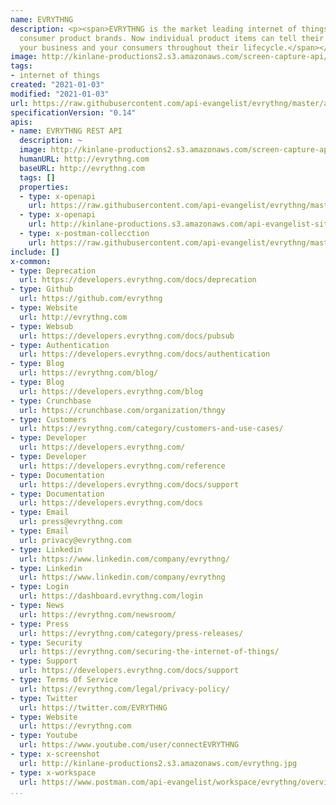 ```yaml
---
name: EVRYTHNG
description: <p><span>EVRYTHNG is the market leading internet of things platform for
  consumer product brands. Now individual product items can tell their stories to
  your business and your consumers throughout their lifecycle.</span></p>
image: http://kinlane-productions2.s3.amazonaws.com/screen-capture-api/28871-evrythng-com.jpg
tags:
- internet of things
created: "2021-01-03"
modified: "2021-01-03"
url: https://raw.githubusercontent.com/api-evangelist/evrythng/master/apis.json
specificationVersion: "0.14"
apis:
- name: EVRYTHNG REST API
  description: ~
  image: http://kinlane-productions2.s3.amazonaws.com/screen-capture-api/28871-evrythng-com.jpg
  humanURL: http://evrythng.com
  baseURL: http://evrythng.com
  tags: []
  properties:
  - type: x-openapi
    url: https://raw.githubusercontent.com/api-evangelist/evrythng/master/evrythng-rest-api-openapi.json
  - type: x-openapi
    url: http://kinlane-productions.s3.amazonaws.com/api-evangelist-site/company/openapis/evrythng-rest-api.json
  - type: x-postman-collecction
    url: https://raw.githubusercontent.com/api-evangelist/evrythng/master/evrythng-rest-api-postman-collection.json
include: []
x-common:
- type: Deprecation
  url: https://developers.evrythng.com/docs/deprecation
- type: Github
  url: https://github.com/evrythng
- type: Website
  url: http://evrythng.com
- type: Websub
  url: https://developers.evrythng.com/docs/pubsub
- type: Authentication
  url: https://developers.evrythng.com/docs/authentication
- type: Blog
  url: https://evrythng.com/blog/
- type: Blog
  url: https://developers.evrythng.com/blog
- type: Crunchbase
  url: https://crunchbase.com/organization/thngy
- type: Customers
  url: https://evrythng.com/category/customers-and-use-cases/
- type: Developer
  url: https://developers.evrythng.com/
- type: Developer
  url: https://developers.evrythng.com/reference
- type: Documentation
  url: https://developers.evrythng.com/docs/support
- type: Documentation
  url: https://developers.evrythng.com/docs
- type: Email
  url: press@evrythng.com
- type: Email
  url: privacy@evrythng.com
- type: Linkedin
  url: https://www.linkedin.com/company/evrythng/
- type: Linkedin
  url: https://www.linkedin.com/company/evrythng
- type: Login
  url: https://dashboard.evrythng.com/login
- type: News
  url: https://evrythng.com/newsroom/
- type: Press
  url: https://evrythng.com/category/press-releases/
- type: Security
  url: https://evrythng.com/securing-the-internet-of-things/
- type: Support
  url: https://developers.evrythng.com/docs/support
- type: Terms Of Service
  url: https://evrythng.com/legal/privacy-policy/
- type: Twitter
  url: https://twitter.com/EVRYTHNG
- type: Website
  url: https://evrythng.com
- type: Youtube
  url: https://www.youtube.com/user/connectEVRYTHNG
- type: x-screenshot
  url: http://kinlane-productions2.s3.amazonaws.com/evrythng.jpg
- type: x-workspace
  url: https://www.postman.com/api-evangelist/workspace/evrythng/overview
...
```

